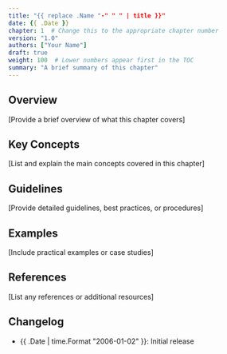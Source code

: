```yaml
---
title: "{{ replace .Name "-" " " | title }}"
date: {{ .Date }}
chapter: 1  # Change this to the appropriate chapter number
version: "1.0"
authors: ["Your Name"]
draft: true
weight: 100  # Lower numbers appear first in the TOC
summary: "A brief summary of this chapter"
---
```


## Overview

[Provide a brief overview of what this chapter covers]

## Key Concepts

[List and explain the main concepts covered in this chapter]

## Guidelines

[Provide detailed guidelines, best practices, or procedures]

## Examples

[Include practical examples or case studies]

## References

[List any references or additional resources]

## Changelog

- {{ .Date | time.Format "2006-01-02" }}: Initial release
